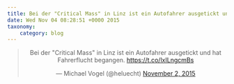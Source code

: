 ```yaml
---
title: Bei der "Critical Mass" in Linz ist ein Autofahrer ausgetickt und hat Fahrerflucht begangen. https://t.co/lxILngcmBs
date: Wed Nov 04 08:28:51 +0000 2015
taxonomy:
    category: blog
---
```

<blockquote class="twitter-tweet" align="center" width="350"><p lang="de" dir="ltr">Bei der &quot;Critical Mass&quot; in Linz ist ein Autofahrer ausgetickt und hat Fahrerflucht begangen.&#10;<a href="https://t.co/lxILngcmBs">https://t.co/lxILngcmBs</a></p>&mdash; Michael Vogel (@heluecht) <a href="https://twitter.com/heluecht/status/661161461247565824">November 2, 2015</a></blockquote>
